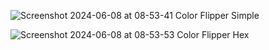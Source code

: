 ![Screenshot 2024-06-08 at 08-53-41 Color Flipper Simple](https://github.com/DasunDK/javascript-color-flipper/assets/98402154/98885a74-fa50-4156-981b-e91590192244)


![Screenshot 2024-06-08 at 08-53-53 Color Flipper Hex](https://github.com/DasunDK/javascript-color-flipper/assets/98402154/c8ab32e6-ef23-430e-b19e-2fca08a153dc)
